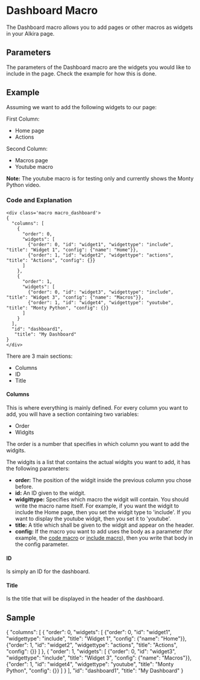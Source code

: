 # Dashboard Macro

The Dashboard macro allows you to add pages or other macros as widgets in your Alkira page.

## Parameters

The parameters of the Dashboard macro are the widgets you would like to include in the page. Check the example for how this is done.

## Example

Assuming we want to add the following widgets to our page:

First Column:

* Home page
* Actions

Second Column:

* Macros page
* Youtube macro

__Note:__ The youtube macro is for testing only and currently shows the Monty Python video.

### Code and Explanation

    <div class='macro macro_dashboard'>
    {
      "columns": [
        {
          "order": 0,
          "widgets": [
            {"order": 0, "id": "widget1", "widgettype": "include", "title": "Widget 1", "config": {"name": "Home"}},
            {"order": 1, "id": "widget2", "widgettype": "actions", "title": "Actions", "config": {}}
          ]
        },
        {
          "order": 1,
          "widgets": [
            {"order": 0, "id": "widget3", "widgettype": "include", "title": "Widget 3", "config": {"name": "Macros"}},
            {"order": 1, "id": "widget4", "widgettype": "youtube", "title": "Monty Python", "config": {}}
          ]
        }
      ],
      "id": "dashboard1",
       "title": "My Dashboard"
    }
    </div>

There are 3 main sections:

* Columns
* ID
* Title

#### Columns

This is where everything is mainly defined. For every column you want to add, you will have a section containing two variables:

* Order
* Widgits

The order is a number that specifies in which column you want to add the widgits.

The widgits is a list that contains the actual widgits you want to add, it has the following parameters:

* __order:__ The position of the widgit inside the previous column you chose before.
* __id:__ An ID given to the widgit.
* __widgittype:__ Specifies which macro the widgit will contain. You should write the macro name itself. For example, if you want the widgit to include the Home page, then you set the widgit type to 'include'. If you want to display the youtube widgit, then you set it to 'youtube'.
* __title:__ A title which shall be given to the widgit and appear on the header.
* __config:__ If the macro you want to add uses the body as a parameter (for example, the [code macro][] or [include macro][]), then you write that body in the config parameter.

#### ID

Is simply an ID for the dashboard.

#### Title

Is the title that will be displayed in the header of the dashboard.

## Sample

<div class="macro macro_dashboard">
{
    "columns": [
      {
        "order": 0,
        "widgets": [
          {"order": 0, "id": "widget1", "widgettype": "include", "title": "Widget 1", "config": {"name": "Home"}},
          {"order": 1, "id": "widget2", "widgettype": "actions", "title": "Actions", "config": {}}
        ]
      },
      {
        "order": 1,
        "widgets": [
          {"order": 0, "id": "widget3", "widgettype": "include", "title": "Widget 3", "config": {"name": "Macros"}},
          {"order": 1, "id": "widget4", "widgettype": "youtube", "title": "Monty Python", "config": {}}
        ]
      }
    ], 
    "id": "dashboard1", 
    "title": "My Dashboard"
}
</div>

[code macro]: /sampleapp/#/alkiradocs/MacroCode
[include macro]: /sampleapp/#/alkiradocs/MacroInclude
